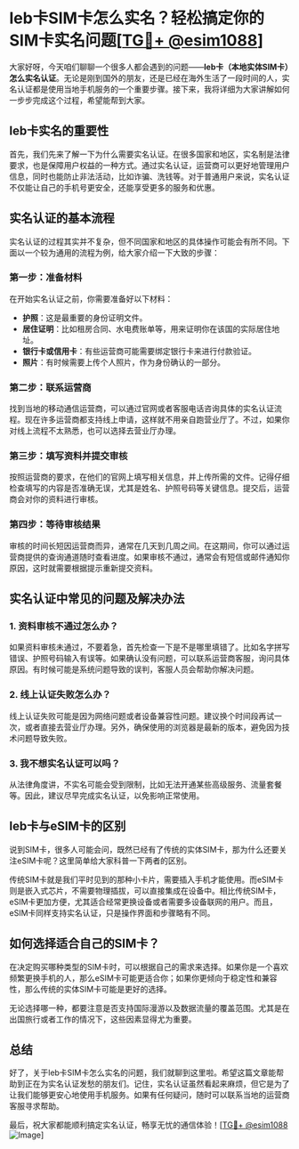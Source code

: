 # leb卡SIM卡怎么实名？轻松搞定你的SIM卡实名问题[[TG💪+ @esim1088](https://t.me/s/esim1088)]

大家好呀，今天咱们聊聊一个很多人都会遇到的问题——**leb卡（本地实体SIM卡）怎么实名认证**。无论是刚到国外的朋友，还是已经在海外生活了一段时间的人，实名认证都是使用当地手机服务的一个重要步骤。接下来，我将详细为大家讲解如何一步步完成这个过程，希望能帮到大家。

## leb卡实名的重要性

首先，我们先来了解一下为什么需要实名认证。在很多国家和地区，实名制是法律要求，也是保障用户权益的一种方式。通过实名认证，运营商可以更好地管理用户信息，同时也能防止非法活动，比如诈骗、洗钱等。对于普通用户来说，实名认证不仅能让自己的手机号更安全，还能享受更多的服务和优惠。

## 实名认证的基本流程

实名认证的过程其实并不复杂，但不同国家和地区的具体操作可能会有所不同。下面以一个较为通用的流程为例，给大家介绍一下大致的步骤：

### 第一步：准备材料

在开始实名认证之前，你需要准备好以下材料：
- **护照**：这是最重要的身份证明文件。
- **居住证明**：比如租房合同、水电费账单等，用来证明你在该国的实际居住地址。
- **银行卡或信用卡**：有些运营商可能需要绑定银行卡来进行付款验证。
- **照片**：有时候需要上传个人照片，作为身份确认的一部分。

### 第二步：联系运营商

找到当地的移动通信运营商，可以通过官网或者客服电话咨询具体的实名认证流程。现在许多运营商都支持线上申请，这样就不用亲自跑营业厅了。不过，如果你对线上流程不太熟悉，也可以选择去营业厅办理。

### 第三步：填写资料并提交审核

按照运营商的要求，在他们的官网上填写相关信息，并上传所需的文件。记得仔细检查填写的内容是否准确无误，尤其是姓名、护照号码等关键信息。提交后，运营商会对你的资料进行审核。

### 第四步：等待审核结果

审核的时间长短因运营商而异，通常在几天到几周之间。在这期间，你可以通过运营商提供的查询通道随时查看进度。如果审核不通过，通常会有短信或邮件通知你原因，这时就需要根据提示重新提交资料。

## 实名认证中常见的问题及解决办法

### 1. 资料审核不通过怎么办？

如果资料审核未通过，不要着急，首先检查一下是不是哪里填错了。比如名字拼写错误、护照号码输入有误等。如果确认没有问题，可以联系运营商客服，询问具体原因。有时候可能是系统问题导致的误判，客服人员会帮助你解决问题。

### 2. 线上认证失败怎么办？

线上认证失败可能是因为网络问题或者设备兼容性问题。建议换个时间段再试一次，或者直接去营业厅办理。另外，确保使用的浏览器是最新的版本，避免因为技术问题导致失败。

### 3. 我不想实名认证可以吗？

从法律角度讲，不实名可能会受到限制，比如无法开通某些高级服务、流量套餐等。因此，建议尽早完成实名认证，以免影响正常使用。

## leb卡与eSIM卡的区别

说到SIM卡，很多人可能会问，既然已经有了传统的实体SIM卡，那为什么还要关注eSIM卡呢？这里简单给大家科普一下两者的区别。

传统SIM卡就是我们平时见到的那种小卡片，需要插入手机才能使用。而eSIM卡则是嵌入式芯片，不需要物理插拔，可以直接集成在设备中。相比传统SIM卡，eSIM卡更加方便，尤其适合经常更换设备或者需要多设备联网的用户。而且，eSIM卡同样支持实名认证，只是操作界面和步骤略有不同。

## 如何选择适合自己的SIM卡？

在决定购买哪种类型的SIM卡时，可以根据自己的需求来选择。如果你是一个喜欢频繁更换手机的人，那么eSIM卡可能更适合你；如果你更倾向于稳定性和兼容性，那么传统的实体SIM卡可能是更好的选择。

无论选择哪一种，都要注意是否支持国际漫游以及数据流量的覆盖范围。尤其是在出国旅行或者工作的情况下，这些因素显得尤为重要。

## 总结

好了，关于leb卡SIM卡怎么实名的问题，我们就聊到这里啦。希望这篇文章能帮助到正在为实名认证发愁的朋友们。记住，实名认证虽然看起来麻烦，但它是为了让我们能够更安心地使用手机服务。如果有任何疑问，随时可以联系当地的运营商客服寻求帮助。

最后，祝大家都能顺利搞定实名认证，畅享无忧的通信体验！[[TG💪+ @esim1088](https://t.me/s/esim1088) ![Image](https://i.postimg.cc/4NQfJmqS/Snipaste-2025-05-13-00-14-12.png)]
